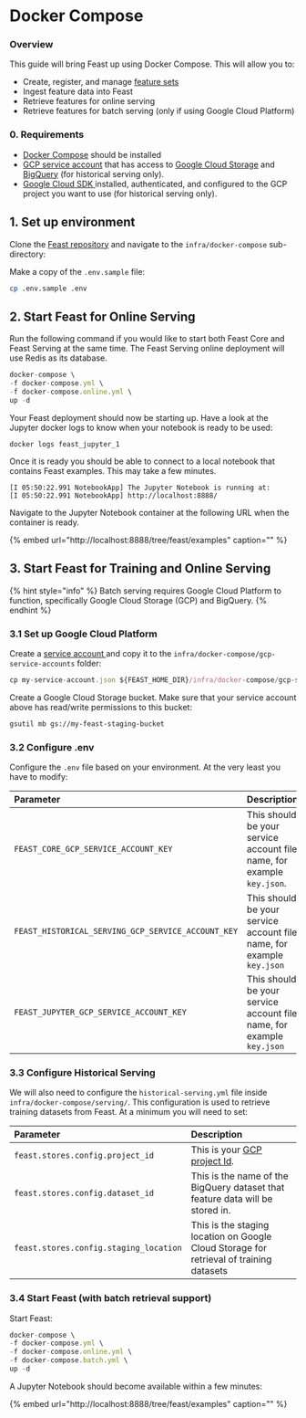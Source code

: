 # Docker Compose

### Overview

This guide will bring Feast up using Docker Compose. This will allow you to:

* Create, register, and manage [feature sets](../../user-guide/feature-sets.md)
* Ingest feature data into Feast
* Retrieve features for online serving
* Retrieve features for batch serving \(only if using Google Cloud Platform\)

### 0. Requirements

* [Docker Compose](https://docs.docker.com/compose/install/) should be installed
* [GCP service account](https://cloud.google.com/iam/docs/creating-managing-service-account-keys) that has access to [Google Cloud Storage](https://cloud.google.com/storage) and [BigQuery](https://cloud.google.com/bigquery) \(for historical serving only\).
* [Google Cloud SDK ](https://cloud.google.com/sdk/install)installed, authenticated, and configured to the GCP project you want to use \(for historical serving only\).

## 1. Set up environment

Clone the [Feast repository](https://github.com/gojek/feast/) and navigate to the `infra/docker-compose` sub-directory:

Make a copy of the `.env.sample` file:

```bash
cp .env.sample .env
```

## 2. Start Feast for Online Serving

Run the following command if you would like to start both Feast Core and Feast Serving at the same time. The Feast Serving online deployment will use Redis as its database.

```javascript
docker-compose \
-f docker-compose.yml \
-f docker-compose.online.yml \
up -d
```

Your Feast deployment should now be starting up. Have a look at the Jupyter docker logs to know when your notebook is ready to be used:

```text
docker logs feast_jupyter_1
```

Once it is ready you should be able to connect to a local notebook that contains Feast examples. This may take a few minutes.

```text
[I 05:50:22.991 NotebookApp] The Jupyter Notebook is running at:
[I 05:50:22.991 NotebookApp] http://localhost:8888/
```

Navigate to the Jupyter Notebook container at the following URL when the container is ready.

{% embed url="http://localhost:8888/tree/feast/examples" caption="" %}

## 3. Start Feast for Training and Online Serving

{% hint style="info" %}
Batch serving requires Google Cloud Platform to function, specifically Google Cloud Storage \(GCP\) and BigQuery.
{% endhint %}

### 3.1 Set up Google Cloud Platform

Create a [service account ](https://cloud.google.com/iam/docs/creating-managing-service-accounts)and copy it to the `infra/docker-compose/gcp-service-accounts` folder:

```javascript
cp my-service-account.json ${FEAST_HOME_DIR}/infra/docker-compose/gcp-service-accounts
```

Create a Google Cloud Storage bucket. Make sure that your service account above has read/write permissions to this bucket:

```bash
gsutil mb gs://my-feast-staging-bucket
```

### 3.2 Configure .env

Configure the `.env` file based on your environment. At the very least you have to modify:

| Parameter | Description |
| :--- | :--- |
| `FEAST_CORE_GCP_SERVICE_ACCOUNT_KEY` | This should be your service account file name, for example `key.json`. |
| `FEAST_HISTORICAL_SERVING_GCP_SERVICE_ACCOUNT_KEY` | This should be your service account file name, for example `key.json` |
| `FEAST_JUPYTER_GCP_SERVICE_ACCOUNT_KEY` | This should be your service account file name, for example `key.json` |

### 3.3 Configure Historical Serving

We will also need to configure the `historical-serving.yml` file inside `infra/docker-compose/serving/`. This configuration is used to retrieve training datasets from Feast. At a minimum you will need to set:

| Parameter | Description |
| :--- | :--- |
| `feast.stores.config.project_id` | This is your [GCP project Id](https://cloud.google.com/resource-manager/docs/creating-managing-projects). |
| `feast.stores.config.dataset_id` | This is the name of the BigQuery dataset that feature data will be stored in. |
| `feast.stores.config.staging_location` | This is the staging location on Google Cloud Storage for retrieval of training datasets |

### 3.4 Start Feast \(with batch retrieval support\)

Start Feast:

```javascript
docker-compose \
-f docker-compose.yml \
-f docker-compose.online.yml \
-f docker-compose.batch.yml \
up -d
```

A Jupyter Notebook should become available within a few minutes:

{% embed url="http://localhost:8888/tree/feast/examples" caption="" %}

